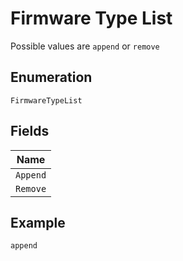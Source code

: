 
# Firmware Type List

Possible values are `append` or `remove`

## Enumeration

`FirmwareTypeList`

## Fields

| Name |
|  --- |
| `Append` |
| `Remove` |

## Example

```
append
```

